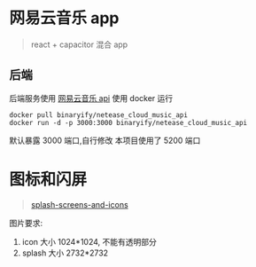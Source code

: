 # 网易云音乐 app

> react + capacitor 混合 app

## 后端

后端服务使用 [网易云音乐 api](https://binaryify.github.io/NeteaseCloudMusicApi/#/)
使用 docker 运行

```shell
docker pull binaryify/netease_cloud_music_api
docker run -d -p 3000:3000 binaryify/netease_cloud_music_api
```

默认暴露 3000 端口,自行修改
本项目使用了 5200 端口

# 图标和闪屏

> [splash-screens-and-icons](https://capacitorjs.com/docs/guides/splash-screens-and-icons)

图片要求:

1. icon 大小 1024\*1024, 不能有透明部分
2. splash 大小 2732\*2732
